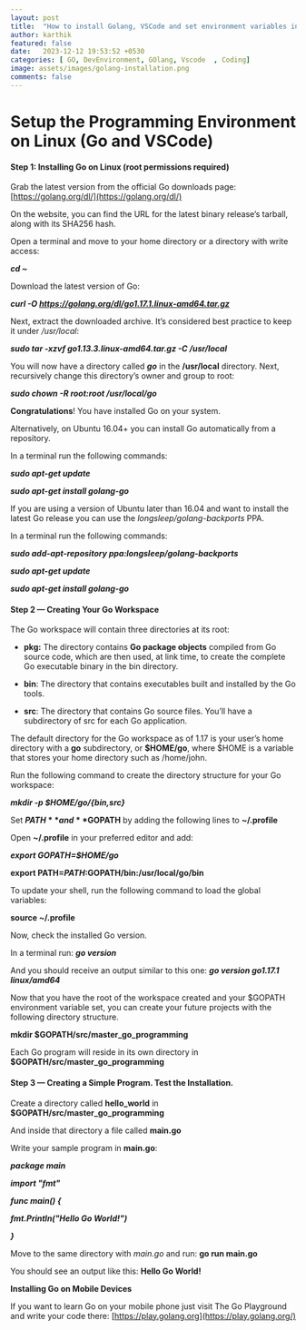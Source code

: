 ```yaml
---
layout: post
title:  "How to install Golang, VSCode and set environment variables in Linux"
author: karthik
featured: false
date:   2023-12-12 19:53:52 +0530
categories: [ GO, DevEnvironment, GOlang, Vscode  , Coding]
image: assets/images/golang-installation.png
comments: false
---  
```

# **Setup the Programming Environment on Linux (Go and VSCode)**

#### **Step 1: Installing Go on Linux (root permissions required)**

Grab the latest version from the official Go downloads page:  [https://golang.org/dl/](https://golang.org/dl/)

On the website, you can find the URL for the latest binary release’s tarball, along with its SHA256 hash.

 

Open a terminal and move to your home directory or a directory with write access:

**_cd ~_**

Download the latest version of Go:

**_curl -O https://golang.org/dl/go1.17.1.linux-amd64.tar.gz_**

Next, extract the downloaded archive. It’s considered best practice to keep it under  _/usr/local_:

**_sudo tar -xzvf go1.13.3.linux-amd64.tar.gz -C /usr/local_**

You will now have a directory called  **_go_**  in the  **/usr/local**  directory. Next, recursively change this directory’s owner and group to root:

**_sudo chown -R root:root /usr/local/go_**

**Congratulations**! You have installed Go on your system.

 

Alternatively, on Ubuntu 16.04+ you can install Go automatically from a repository.

In a terminal run the following commands:

**_sudo apt-get update_**

**_sudo apt-get install golang-go_**

 

If you are using a version of Ubuntu later than 16.04 and want to install the latest Go release you can use the  _longsleep/golang-backports_  PPA.

 

In a terminal run the following commands:

**_sudo add-apt-repository ppa:longsleep/golang-backports_**

**_sudo apt-get update_**

**_sudo apt-get install golang-go_**

 

#### **Step 2 — Creating Your Go Workspace**

The Go workspace will contain three directories at its root:

 

-   **pkg:** The directory contains  **Go package objects**  compiled from Go source code, which are then used, at link time, to create the complete Go executable binary in the bin directory.
   
-   **bin**: The directory that contains executables built and installed by the Go tools.
   
-   **src**: The directory that contains Go source files. You’ll have a subdirectory of src for each Go application.
   

 

The default directory for the Go workspace as of 1.17 is your user’s home directory with a **go**  subdirectory, or **$HOME/go**, where $HOME is a variable that stores your home directory such as /home/john.

 

Run the following command to create the directory structure for your Go workspace:

**_mkdir -p $HOME/go/{bin,src}_**

 

Set  **$PATH**  and  **$GOPATH**  by adding the following lines to **~/.profile**

 

Open  **~/.profile** in your preferred editor  and add:

 

**_export GOPATH=$HOME/go_**

**export PATH=$PATH:$GOPATH/bin:/usr/local/go/bin**

 

To update your shell, run the following command to load the global variables:

**source ~/.profile**

 

Now, check the installed Go version.

In a terminal run:  **_go version_**

 

And you should receive an output similar to this one:  **_go version go1.17.1 linux/amd64_**

 

Now that you have the root of the workspace created and your $GOPATH environment variable set, you can create your future projects with the following directory structure.

 

**mkdir $GOPATH/src/master_go_programming**

 

Each Go program will reside in its own directory in  **$GOPATH/src/master_go_programming**

 

#### **Step 3 — Creating a Simple Program. Test the Installation.**

Create a directory called **hello_world** in  **$GOPATH/src/master_go_programming**

And inside that directory a file called **main.go**

Write your sample program in  **main.go**:

 

**_package main_**

**_import "fmt"_**

**_func main() {_**

**_fmt.Println("Hello Go World!")_**

**_}_**

 

Move to the same directory with  _main.go_  and run: **go run main.go**

You should see an output like this:  **Hello Go World!**

 

**Installing Go on Mobile Devices**

If you want to learn Go on your mobile phone just visit The Go Playground and write your code there:  [https://play.golang.org](https://play.golang.org/)
